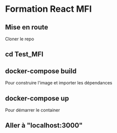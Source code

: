 # Formation React MFI

## Mise en route

Cloner le repo

## cd Test_MFI

## docker-compose build

Pour construire l'image et importer les dépendances

## docker-compose up

Pour démarrer le container

## Aller à "localhost:3000"
